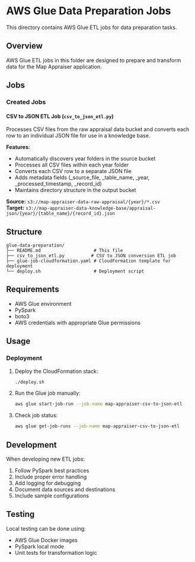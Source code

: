 # AWS Glue Data Preparation Jobs

This directory contains AWS Glue ETL jobs for data preparation tasks.

## Overview

AWS Glue ETL jobs in this folder are designed to prepare and transform data for the Map Appraiser application.

## Jobs

### Created Jobs

#### CSV to JSON ETL Job (`csv_to_json_etl.py`)
Processes CSV files from the raw appraisal data bucket and converts each row to an individual JSON file for use in a knowledge base.

**Features:**
- Automatically discovers year folders in the source bucket
- Processes all CSV files within each year folder
- Converts each CSV row to a separate JSON file
- Adds metadata fields (_source_file, _table_name, _year, _processed_timestamp, _record_id)
- Maintains directory structure in the output bucket

**Source:** `s3://map-appraiser-data-raw-appraisal/{year}/*.csv`  
**Target:** `s3://map-appraiser-data-knowledge-base/appraisal-json/{year}/{table_name}/{record_id}.json`

## Structure

```
glue-data-preparation/
├── README.md                    # This file
├── csv_to_json_etl.py          # CSV to JSON conversion ETL job
├── glue-job-cloudformation.yaml # CloudFormation template for deployment
└── deploy.sh                    # Deployment script
```

## Requirements

- AWS Glue environment
- PySpark
- boto3
- AWS credentials with appropriate Glue permissions

## Usage

### Deployment

1. Deploy the CloudFormation stack:
   ```bash
   ./deploy.sh
   ```

2. Run the Glue job manually:
   ```bash
   aws glue start-job-run --job-name map-appraiser-csv-to-json-etl
   ```

3. Check job status:
   ```bash
   aws glue get-job-runs --job-name map-appraiser-csv-to-json-etl
   ```

## Development

When developing new ETL jobs:
1. Follow PySpark best practices
2. Include proper error handling
3. Add logging for debugging
4. Document data sources and destinations
5. Include sample configurations

## Testing

Local testing can be done using:
- AWS Glue Docker images
- PySpark local mode
- Unit tests for transformation logic